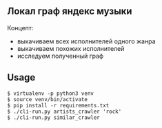 Локал граф яндекс музыки
---

Концепт:
- выкачиваем всех исполнителей одного жанра
- выкачиваем похожих исполнителей
- исследуем полученный граф


## Usage

```
$ virtualenv -p python3 venv
$ source venv/bin/activate
$ pip install -r requirements.txt
$ ./cli-run.py artists_crawler 'rock'
$ ./cli-run.py similar_crawler
```
